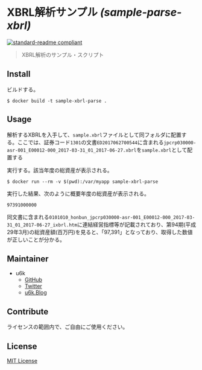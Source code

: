 # XBRL解析サンプル _(sample-parse-xbrl)_

[![standard-readme compliant](https://img.shields.io/badge/readme%20style-standard-brightgreen.svg?style=flat-square)](https://github.com/RichardLitt/standard-readme)

> XBRL解析のサンプル・スクリプト

## Install

ビルドする。

```
$ docker build -t sample-xbrl-parse .
```

## Usage

解析するXBRLを入手して、`sample.xbrl`ファイルとして同フォルダに配置する。ここでは、証券コード`1301`の文書`ED2017062700544`に含まれる`jpcrp030000-asr-001_E00012-000_2017-03-31_01_2017-06-27.xbrl`を`sample.xbrl`として配置する

実行する。該当年度の総資産が表示される。

```
$ docker run --rm -v $(pwd):/var/myapp sample-xbrl-parse
```

実行した結果、次のように概要年度の総資産が表示される。

```
97391000000
```

同文書に含まれる`0101010_honbun_jpcrp030000-asr-001_E00012-000_2017-03-31_01_2017-06-27_ixbrl.htm`に連結経営指標等が記載されており、第94期(平成29年3月)の総資産額(百万円)を見ると、「97,391」となっており、取得した数値が正しいことが分かる。

## Maintainer

- u6k
  - [GitHub](https://github.com/u6k/)
  - [Twitter](https://twitter.com/u6k_yu1)
  - [u6k.Blog](https://blog.u6k.me/)

## Contribute

ライセンスの範囲内で、ご自由にご使用ください。

## License

[MIT License](https://github.com/u6k/sample-parse-xbrl/blob/master/LICENSE)
